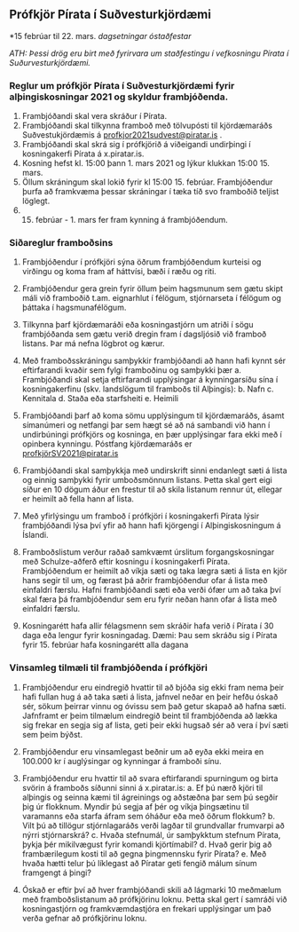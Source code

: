 ## Prófkjör Pírata í Suðvesturkjördæmi

*15 febrúar til   22. mars. *dagsetningar óstaðfestar*

*ATH: Þessi drög eru birt með fyrirvara um staðfestingu í vefkosningu Pírata í Suðurvesturkjördæmi.* 

### Reglur um prófkjör Pírata í Suðvesturkjördæmi fyrir alþingiskosningar 2021 og skyldur frambjóðenda.
1.	Frambjóðandi skal vera skráður í Pírata.
2.	Frambjóðandi skal tilkynna framboð með tölvupósti til kjördæmaráðs Suðvestukjördæmis á profkjor2021sudvest@piratar.is .
3.	Frambjóðandi skal skrá sig í prófkjörið á viðeigandi undirþingi í kosningakerfi Pírata á x.piratar.is.
4.	Kosning hefst kl. 15:00  þann 1. mars 2021 og lýkur klukkan 15:00 15. mars.
5.	Öllum skráningum skal lokið fyrir kl 15:00 15. febrúar. Frambjóðendur þurfa að framkvæma þessar skráningar í tæka tíð svo framboðið teljist löglegt.
6.	15. febrúar - 1. mars fer fram kynning á frambjóðendum.

### Siðareglur framboðsins
1.	Frambjóðendur í prófkjöri sýna öðrum frambjóðendum kurteisi og virðingu og koma fram af háttvísi, bæði í ræðu og riti.
2.	Frambjóðendur gera grein fyrir öllum þeim hagsmunum sem gætu skipt máli við framboðið t.am. eignarhlut í félögum, stjórnarseta í félögum og þáttaka í hagsmunafélögum.
3.	Tilkynna þarf kjördæmaráði eða kosningastjórn um atriði í sögu frambjóðanda sem gætu verið dregin fram í dagsljósið við framboð listans. Þar má nefna lögbrot og kærur.
4.	Með framboðsskráningu samþykkir frambjóðandi að hann hafi kynnt sér eftirfarandi kvaðir sem fylgi framboðinu og samþykki þær
a.	Frambjóðandi skal setja eftirfarandi upplýsingar á kynningarsíðu sína í kosningakerfinu (skv. landslögum til framboðs til Alþingis):
b.	Nafn 
c.	Kennitala
d.	Staða eða starfsheiti
e.	Heimili

1.	Frambjóðandi þarf að koma sömu upplýsingum til kjördæmaráðs, ásamt  símanúmeri og netfangi þar sem hægt sé að ná sambandi við hann í undirbúningi prófkjörs og  kosninga, en þær upplýsingar fara ekki með í opinbera kynningu.  Póstfang kjördæmaráðs er profkjörSV2021@piratar.is
2.	Frambjóðandi skal samþykkja með undirskrift sinni endanlegt sæti á lista og einnig samþykki fyrir umboðsmönnum listans. Þetta skal gert eigi síður en 10 dögum áður en frestur til að skila listanum rennur út, ellegar er heimilt að fella hann af lista.
3.	Með yfirlýsingu um framboð í prófkjöri í kosningakerfi Pírata lýsir  frambjóðandi lýsa því yfir að hann hafi kjörgengi í Alþingiskosningum á Íslandi.
4.	Framboðslistum verður raðað samkvæmt úrslitum forgangskosningar með Schulze-aðferð eftir kosningu í kosningakerfi Pírata. Frambjóðendum er heimilt að víkja sæti og taka lægra sæti á lista en kjör hans segir til um, og færast þá aðrir frambjóðendur ofar á lista með einfaldri færslu. Hafni frambjóðandi sæti eða verði ófær um að taka því skal færa þá frambjóðendur sem eru fyrir neðan hann ofar á lista með einfaldri færslu.
5.	Kosningarétt hafa allir félagsmenn sem skráðir hafa verið í Pírata í 30 daga eða lengur fyrir kosningadag. Dæmi: Þau sem skráðu sig í Pírata fyrir 15. febrúar hafa kosningarétt alla dagana 

### Vinsamleg tilmæli til frambjóðenda í prófkjöri

1.	Frambjóðendur eru eindregið hvattir til að bjóða sig ekki fram nema þeir hafi fullan hug á að taka sæti á lista, jafnvel neðar en þeir hefðu óskað sér, sökum þeirrar vinnu og óvissu sem það getur skapað að hafna sæti. Jafnframt er þeim tilmælum eindregið beint til frambjóðenda að lækka sig frekar en segja sig af lista, geti þeir ekki hugsað sér að vera í því sæti sem þeim býðst.
2.	Frambjóðendur eru vinsamlegast beðnir um að eyða ekki meira en 100.000 kr í auglýsingar og kynningar á framboði sínu. 

3.	Frambjóðendur eru hvattir til að svara eftirfarandi spurningum og birta svörin á framboðs síðunni sinni á x.piratar.is:
a.	Ef þú nærð kjöri til alþingis og seinna kæmi til ágreinings og aðstæðna þar sem þú segðir þig úr flokknum. Myndir þú segja af þér og víkja þingsætinu til varamanns eða starfa áfram sem óháður eða með öðrum flokkum?
b.	Vilt þú að tillögur stjórnlagaráðs verði lagðar til grundvallar frumvarpi að nýrri stjórnarskrá?
c.	Hvaða stefnumál, úr samþykktum stefnum Pírata, þykja þér mikilvægust fyrir komandi kjörtímabil?
d.	Hvað gerir þig að frambærilegum kosti til að gegna þingmennsku fyrir Pírata?
e.	Með hvaða hætti telur þú líklegast að Píratar geti fengið málum sínum framgengt á þingi?

4.	Óskað er eftir því að hver frambjóðandi skili að lágmarki 10 meðmælum með framboðslistanum að prófkjörinu loknu. Þetta skal gert í samráði við kosningastjórn og framkvæmdastjóra en frekari upplýsingar um það verða gefnar að prófkjörinu loknu.

